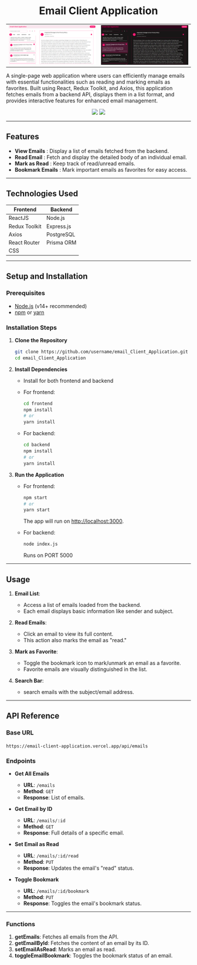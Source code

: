 <h1 align="center">Email Client Application</h1>

<p align="center">
  <table>
    <tr>
      <td>
        <img src="/frontend/src/assets/Screenshot 2024-10-25 062020.png" alt="Light Mode" width="400" />
      </td>
      <td>
        <img src="/frontend/src/assets/emails-dark.png" alt="Dark Mode" width="400" />
      </td>
    </tr>
  </table>
</p>

<p aligns="center">A single-page web application where users can efficiently manage emails with essential functionalities such as reading and marking emails as favorites. Built using React, Redux Toolkit, and Axios, this application fetches emails from a backend API, displays them in a list format, and provides interactive features for enhanced email management.</p>

<p align="center">
  <img src="https://img.shields.io/badge/frontend-ReactJS-blue?style=for-the-badge&logo=react">
  <img src="https://img.shields.io/badge/backend-NodeJS%20Express-green?style=for-the-badge&logo=node.js">
</p>

---

## Features

- **View Emails** : Display a list of emails fetched from the backend.
- **Read Email** : Fetch and display the detailed body of an individual email.
- **Mark as Read** : Keep track of read/unread emails.
- **Bookmark Emails** : Mark important emails as favorites for easy access.

---

## Technologies Used

| Frontend        | Backend         |
|-----------------|-----------------|
| ReactJS         | Node.js         |
| Redux Toolkit   | Express.js      |
| Axios           | PostgreSQL      |
| React Router    | Prisma ORM      |
| CSS             |                 |

---

## Setup and Installation

### Prerequisites

- [Node.js](https://nodejs.org/) (v14+ recommended)
- [npm](https://www.npmjs.com/) or [yarn](https://yarnpkg.com/)

### Installation Steps

1. **Clone the Repository**

    ```bash
    git clone https://github.com/username/email_Client_Application.git
    cd email_Client_Application
    ```

2. **Install Dependencies**
    - Install for both frontend and backend
      
    - For frontend:
      ```bash
      cd frontend
      npm install
      # or
      yarn install
      ```

    - For backend:
      ```bash
      cd backend
      npm install
      # or
      yarn install
      ```

3. **Run the Application**

    - For frontend:
      ```bash
      npm start
      # or
      yarn start
      ```
      The app will run on [http://localhost:3000](http://localhost:3000).

    - For backend:
      ```bash
      node index.js
      ```
      Runs on PORT 5000

---

## Usage

1. **Email List**:
   - Access a list of emails loaded from the backend.
   - Each email displays basic information like sender and subject.

2. **Read Emails**:
   - Click an email to view its full content.
   - This action also marks the email as "read."

3. **Mark as Favorite**:
   - Toggle the bookmark icon to mark/unmark an email as a favorite.
   - Favorite emails are visually distinguished in the list.
  
4. **Search Bar**:
   - search emails with the subject/email address.


---

## API Reference

### Base URL
`https://email-client-application.vercel.app/api/emails`

### Endpoints

- **Get All Emails**
  - **URL**: `/emails`
  - **Method**: `GET`
  - **Response**: List of emails.

- **Get Email by ID**
  - **URL**: `/emails/:id`
  - **Method**: `GET`
  - **Response**: Full details of a specific email.

- **Set Email as Read**
  - **URL**: `/emails/:id/read`
  - **Method**: `PUT`
  - **Response**: Updates the email's "read" status.

- **Toggle Bookmark**
  - **URL**: `/emails/:id/bookmark`
  - **Method**: `PUT`
  - **Response**: Toggles the email's bookmark status.

---

### Functions

1. **getEmails**: Fetches all emails from the API.
2. **getEmailById**: Fetches the content of an email by its ID.
3. **setEmailAsRead**: Marks an email as read.
4. **toggleEmailBookmark**: Toggles the bookmark status of an email.
